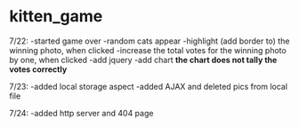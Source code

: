 # kitten_game

7/22:
-started game over
-random cats appear
-highlight (add border to) the winning photo, when clicked
-increase the total votes for the winning photo by one, when clicked
-add jquery
-add chart **the chart does not tally the votes correctly**

7/23:
-added local storage aspect
-added AJAX and deleted pics from local file

7/24:
-added http server and 404 page
